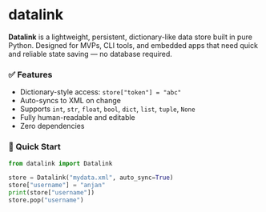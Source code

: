 # datalink

**Datalink** is a lightweight, persistent, dictionary-like data store built in pure Python. Designed for MVPs, CLI tools, and embedded apps that need quick and reliable state saving — no database required.

### ✅ Features
- Dictionary-style access: `store["token"] = "abc"`
- Auto-syncs to XML on change
- Supports `int`, `str`, `float`, `bool`, `dict`, `list`, `tuple`, `None`
- Fully human-readable and editable
- Zero dependencies

### 🚀 Quick Start

```python
from datalink import Datalink

store = Datalink("mydata.xml", auto_sync=True)
store["username"] = "anjan"
print(store["username"])
store.pop("username")
